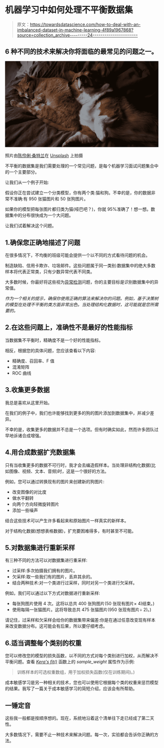 # 机器学习中如何处理不平衡数据集

> 原文：<https://towardsdatascience.com/how-to-deal-with-an-imbalanced-dataset-in-machine-learning-4f89a1967868?source=collection_archive---------24----------------------->

## 6 种不同的技术来解决你将面临的最常见的问题之一。

![](img/3256e0284faf8f6a1e41222deecc43ae.png)

照片由[陈伶俐·桑特兰](https://unsplash.com/@brianna_santellan?utm_source=unsplash&utm_medium=referral&utm_content=creditCopyText)在 [Unsplash](https://unsplash.com/s/photos/dog-cat?utm_source=unsplash&utm_medium=referral&utm_content=creditCopyText) 上拍摄

不平衡的数据集是我们需要处理的一个常见问题，是每个机器学习面试问题集合中的一个主要部分。

让我们从一个例子开始:

假设你正在尝试建立一个分类模型，你有两个类:猫和狗。不幸的是，你的数据非常不准确:有 950 张猫图片和 50 张狗图片。

如果你的模型把每张图片都归类为猫(哑巴吧？)，你就 95%准确了！想一想。数据集中的分布很快成为一个大问题。

让我们试着解决这个问题。

## 1.确保您正确地描述了问题

在很多情况下，不均衡的班级可能会提供一个以不同的方式看待问题的机会。

制造缺陷、信用卡欺诈、垃圾邮件。这些问题属于同一类别:数据集中的绝大多数样本将代表正常类，只有少数异常代表不同类。

大多数时候，你最好将这些视为[异常检测](https://en.wikipedia.org/wiki/Anomaly_detection)问题，你的主要目标是识别数据集中的异常值。

*作为一个相关的提示，确保你使用正确的算法来解决你的问题。例如，基于决策树的模型在处理不平衡的类方面非常出色。当处理结构化数据时，这可能就是您所需要的。*

## 2.在这些问题上，准确性不是最好的性能指标

当数据集不平衡时，精确度不是一个好的性能指标。

相反，根据您的具体问题，您应该查看以下内容:

*   精确度、召回率、F 值
*   混淆矩阵
*   ROC 曲线

## 3.收集更多数据

我总是喜欢从这里开始。

在我们的例子中，我们也许能够找到更多的狗的图片添加到数据集中，并减少差异。

不幸的是，收集更多的数据并不总是一个选项。但有时确实如此，然而许多团队过早地诉诸合成增强。

## 4.用合成数据扩充数据集

只有当收集更多的数据不可行时，我才会去编造假样本。当处理非结构化数据(比如图像、视频、文本、音频)时，这是一个很好的方法。

例如，您可以通过转换现有的图片来创建新的狗图片:

*   改变图像的对比度
*   做水平翻转
*   向两个方向轻微旋转图片
*   添加一些噪声

结合这些技术可以产生许多看起来和原始图片一样真实的新样本。

对于结构化数据(想想表格数据)，扩充要困难得多，有时甚至不可能。

## 5.对数据集进行重新采样

有三种不同的方法可以对数据集进行重采样:

*   过采样:多次拍摄我们拥有的图片。
*   欠采样:取一些我们有的图片，丢弃其余的。
*   结合两种技术:对一个类进行过采样，同时对另一个类进行欠采样。

例如，我们可以通过以下方式对数据进行重新采样:

*   每张狗图片使用 4 次。这将以总共 400 张狗图片(50 张现有图片× 4)结束。)
*   使用每隔一张猫图片。这将导致总共 475 张猫图片(950 张现有图片÷ 2)。)

请记住，过采样和欠采样会给你的数据集带来偏差:你是在通过任意改变现有样本来改变数据分布。这可能会有后果，所以要仔细考虑。

## 6.适当调整每个类别的权重

您可以修改您的模型的损失函数，以不同的方式对每个类别进行加权，从而解决不平衡问题。查看 [*Kera's fit()*](https://tensorflow.google.cn/api_docs/python/tf/keras/Model#fit) 函数上的 *sample_weight* 属性作为示例:

> 训练样本的可选权重数组，用于加权损失函数(仅在训练期间)。)

成本敏感学习是另一种相关的技术，您也可以使用它根据每个类的权重来惩罚模型的结果。我写了一篇关于成本敏感学习的简短介绍，应该会有所帮助。

## 一锤定音

这些我一般都是按顺序想的。现在，系统地沿着这个清单往下走已经成了第二天性。

大多数情况下，需要不止一种技术来解决问题。每一次，实验都会告诉你正确的方法。